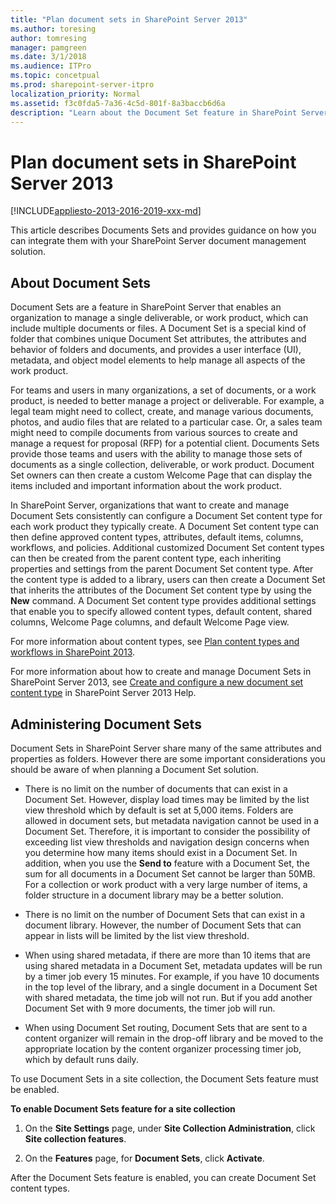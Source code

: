 ```yaml
---
title: "Plan document sets in SharePoint Server 2013"
ms.author: toresing
author: tomresing
manager: pamgreen
ms.date: 3/1/2018
ms.audience: ITPro
ms.topic: concetpual
ms.prod: sharepoint-server-itpro
localization_priority: Normal
ms.assetid: f3c0fda5-7a36-4c5d-801f-8a3baccb6d6a
description: "Learn about the Document Set feature in SharePoint Server, how to administer Document Sets, and plan for Document Set content types."
---
```


# Plan document sets in SharePoint Server 2013

[!INCLUDE[appliesto-2013-2016-2019-xxx-md](../includes/appliesto-2013-2016-2019-xxx-md.md)]
  
This article describes Documents Sets and provides guidance on how you can integrate them with your SharePoint Server document management solution.
  
    
## About Document Sets
<a name="bkmk_about_ds"> </a>

Document Sets are a feature in SharePoint Server that enables an organization to manage a single deliverable, or work product, which can include multiple documents or files. A Document Set is a special kind of folder that combines unique Document Set attributes, the attributes and behavior of folders and documents, and provides a user interface (UI), metadata, and object model elements to help manage all aspects of the work product.
  
For teams and users in many organizations, a set of documents, or a work product, is needed to better manage a project or deliverable. For example, a legal team might need to collect, create, and manage various documents, photos, and audio files that are related to a particular case. Or, a sales team might need to compile documents from various sources to create and manage a request for proposal (RFP) for a potential client. Documents Sets provide those teams and users with the ability to manage those sets of documents as a single collection, deliverable, or work product. Document Set owners can then create a custom Welcome Page that can display the items included and important information about the work product.
  
In SharePoint Server, organizations that want to create and manage Document Sets consistently can configure a Document Set content type for each work product they typically create. A Document Set content type can then define approved content types, attributes, default items, columns, workflows, and policies. Additional customized Document Set content types can then be created from the parent content type, each inheriting properties and settings from the parent Document Set content type. After the content type is added to a library, users can then create a Document Set that inherits the attributes of the Document Set content type by using the **New** command. A Document Set content type provides additional settings that enable you to specify allowed content types, default content, shared columns, Welcome Page columns, and default Welcome Page view. 
  
For more information about content types, see [Plan content types and workflows in SharePoint 2013](http://technet.microsoft.com/library/63bb092a-00fe-45ff-a4b8-d8be998d1a3c%28Office.14%29.aspx).
  
For more information about how to create and manage Document Sets in SharePoint Server 2013, see [Create and configure a new document set content type](https://office.microsoft.com/en-us/sharepoint-server-help/create-and-configure-a-new-document-set-content-type-HA102773262.aspx?CTT=1) in SharePoint Server 2013 Help. 
  
## Administering Document Sets
<a name="bkmk_admin_ds"> </a>

Document Sets in SharePoint Server share many of the same attributes and properties as folders. However there are some important considerations you should be aware of when planning a Document Set solution.
  
- There is no limit on the number of documents that can exist in a Document Set. However, display load times may be limited by the list view threshold which by default is set at 5,000 items. Folders are allowed in document sets, but metadata navigation cannot be used in a Document Set. Therefore, it is important to consider the possibility of exceeding list view thresholds and navigation design concerns when you determine how many items should exist in a Document Set. In addition, when you use the **Send to** feature with a Document Set, the sum for all documents in a Document Set cannot be larger than 50MB. For a collection or work product with a very large number of items, a folder structure in a document library may be a better solution. 
    
- There is no limit on the number of Document Sets that can exist in a document library. However, the number of Document Sets that can appear in lists will be limited by the list view threshold.
    
- When using shared metadata, if there are more than 10 items that are using shared metadata in a Document Set, metadata updates will be run by a timer job every 15 minutes. For example, if you have 10 documents in the top level of the library, and a single document in a Document Set with shared metadata, the time job will not run. But if you add another Document Set with 9 more documents, the timer job will run.
    
- When using Document Set routing, Document Sets that are sent to a content organizer will remain in the drop-off library and be moved to the appropriate location by the content organizer processing timer job, which by default runs daily.
    
To use Document Sets in a site collection, the Document Sets feature must be enabled.
  
 **To enable Document Sets feature for a site collection**
  
1. On the **Site Settings** page, under **Site Collection Administration**, click **Site collection features**.
    
2. On the **Features** page, for **Document Sets**, click **Activate**.
    
After the Document Sets feature is enabled, you can create Document Set content types.
  

